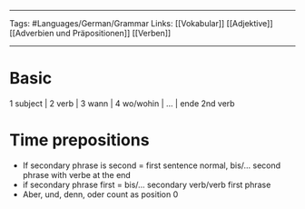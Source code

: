 ___
Tags: #Languages/German/Grammar 
Links: [[Vokabular]] [[Adjektive]] [[Adverbien und Präpositionen]] [[Verben]]
___
# Basic
1 subject | 2 verb | 3 wann | 4 wo/wohin | ... | ende 2nd verb

# Time prepositions
* If secondary phrase is second = first sentence normal, bis/... second phrase with verbe at the end
* if secondary phrase first = bis/... secondary verb/verb first phrase
* Aber, und, denn, oder count as position 0
